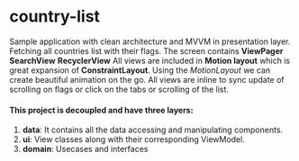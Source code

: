 # country-list
Sample application with clean architecture and MVVM in presentation layer.
Fetching all countries list with their flags.
The screen contains
**ViewPager**
**SearchView**
**RecyclerView**
All views are included in **Motion layout** which is great expansion of **ConstraintLayout**.
Using the *MotionLayout* we can create beautiful animation on the go.
All views are inline to sync update of scrolling on flags or click on the tabs or scrolling of the list.



#### This project is decoupled and have three layers:
1. **data**: It contains all the data accessing and manipulating components.
2. **ui**: View classes along with their corresponding ViewModel.
4. **domain**: Usecases and interfaces